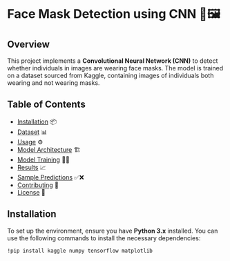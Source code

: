 # Face Mask Detection using CNN 🥼🖼️

## Overview

This project implements a **Convolutional Neural Network (CNN)** to detect whether individuals in images are wearing face masks. The model is trained on a dataset sourced from Kaggle, containing images of individuals both wearing and not wearing masks.

## Table of Contents

- [Installation](#installation) 📦
- [Dataset](#dataset) 📊
- [Usage](#usage) ⚙️
- [Model Architecture](#model-architecture) 🏗️
- [Model Training](#model-training) 🏋️‍♀️
- [Results](#results) 📈
- [Sample Predictions](#sample-predictions) ✅❌
- [Contributing](#contributing) 🤝
- [License](#license) 📜

## Installation

To set up the environment, ensure you have **Python 3.x** installed. You can use the following commands to install the necessary dependencies:

```bash
!pip install kaggle numpy tensorflow matplotlib

